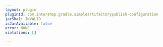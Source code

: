 ```yaml
---
layout: plugin
pluginId: com.intershop.gradle.simpleartifactorypublish-configuration
jarSha1: INVALID
isJarAvailable: false
error: NONE
violations: []

---
```

